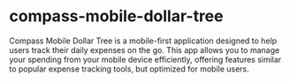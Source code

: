# compass-mobile-dollar-tree
Compass Mobile Dollar Tree is a mobile-first application designed to help users track their daily expenses on the go. This app allows you to manage your spending from your mobile device efficiently, offering features similar to popular expense tracking tools, but optimized for mobile users.
